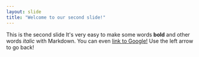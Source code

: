 ```yaml
---
layout: slide
title: "Welcome to our second slide!"
---
```

This is the second slide
It's very easy to make some words **bold** and other words *italic* with Markdown. You can even [link to Google!](http://google.com)
Use the left arrow to go back!
